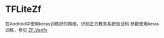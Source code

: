 # TFLiteZf
在Android中使用keras训练好的网络，识别正方教务系统验证码
参数使用keras训练，参见 [ZF_Verify](https://github.com/yswift/ZF_Verify)



